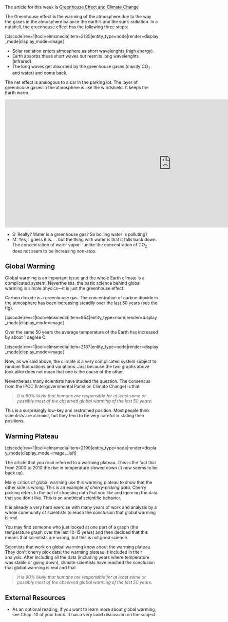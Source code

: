 The article for this week is
<a href="http://www.nytimes.com/2013/06/11/science/earth/what-to-make-of-a-climate-change-plateau.html?ref=greenhousegasemissions&_r=0&pagewanted=print" target="_blank">Greenhouse Effect and Climate Change</a>

The Greenhouse effect is the warming of the atmosphere due to the way the gases in the atmosphere balance the earth’s and the sun’s radiation. In a nutshell, the greenhouse effect has the following three steps:

[ciscode|rev=1|tool=elmsmedia|item=2185|entity_type=node|render=display_mode|display_mode=image]

- Solar radiation enters atmosphere as short wavelenghts (high energy).
- Earth absorbs these short waves but reemits long wavelenghts (infrared).
- The long waves get absorbed by the greenhouse gases (mostly CO<sub>2</sub> and water) and come back.

The net effect is analogous to a car in the parking lot. The layer of greenhouse gases in the atmosphere is like the windshield. It keeps the Earth warm.

<iframe src="https://h5p.org/h5p/embed/85368" width="1090" height="420" frameborder="0" allowfullscreen="allowfullscreen"></iframe><script src="https://h5p.org/sites/all/modules/h5p/library/js/h5p-resizer.js" charset="UTF-8"></script>

- S: Really? Water is a greenhouse gas? So boiling water is polluting?
- M: Yes, I guess it is. . . but the thing with water is that it falls back down. The concentration of water vapor--unlike the concentration of CO<sub>2</sub>--does not seem to be increasing non-stop.

## Global Warming

Global warming is an important issue and the whole Earth climate is a complicated system. Nevertheless, the basic science behind global warming is simple physics—it is just the greenhouse effect.

Carbon dioxide is a greenhouse gas. The concentration of carbon dioxide in the atmosphere has been increasing steadily over the last 50 years (see the fig).

[ciscode|rev=1|tool=elmsmedia|item=954|entity_type=node|render=display_mode|display_mode=image]

Over the same 50 years the average temperature of the Earth has increased by about 1 degree C.

[ciscode|rev=1|tool=elmsmedia|item=2187|entity_type=node|render=display_mode|display_mode=image]

Now, as we said above, the climate is a very complicated system subject to random fluctuations and variations. Just because the two graphs above look alike does not mean that one is the cause of the other.

Nevertheless many scientists have studied the question. The consensus from the IPCC (Intergovernmental Panel on Climate Change) is that

> _It is 90% likely that humans are responsible for at least some or possibly most of the observed global warming of the last 50 years._

This is a surprisingly low-key and restrained position. Most people think scientists are alarmist, but they tend to be very careful in stating their positions.

## Warming Plateau

[ciscode|rev=1|tool=elmsmedia|item=2190|entity_type=node|render=display_mode|display_mode=image__left]

The article that you read referred to a warming plateau. This is the fact that from 2000 to 2010 the rise in temperature slowed down (it now seems to be back up).

Many critics of global warming use this warming plateau to show that the other side is wrong. This is an example _of cherry-picking data_. Cherry picking refers to the act of choosing data that you like and ignoring the data that you don't like. This is an unethical scientific behavior.

It is already a very hard exercise with many years of work and analysis by a whole community of scientists to reach the conclusion that global warming is real.

You may find someone who just looked at one part of a graph (the temperature graph over the last 10-15 years) and then decided that this means that scientists are wrong, but this is not good science.

Scientists that work on global warming know about the warming plateau. They don't cherry pick data; the warming plateau is included in their analysis. After including all the data (including years where temperature was stable or going down), climate scientists have reached the conclusion that global warming is real and that

> _It is 90% likely that humans are responsible for at least some or possibly most of the observed global warming of the last 50 years._

External Resources
------------------

- As an optional reading, if you want to learn more about global warming, see Chap. 10 of your book. It has a very lucid discussion on the subject.